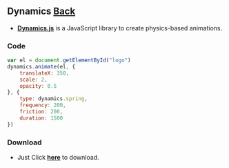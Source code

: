 ## Dynamics [Back](./../Framework.md)

- [**Dynamics.js**](http://dynamicsjs.com/) is a JavaScript library to create physics-based animations.

### Code

```js
var el = document.getElementById("logo")
dynamics.animate(el, {
	translateX: 350,
	scale: 2,
	opacity: 0.5
}, {
	type: dynamics.spring,
	frequency: 200,
	friction: 200,
	duration: 1500
})

```

### Download

- Just Click [**here**](./dynamics.min.js) to download.
